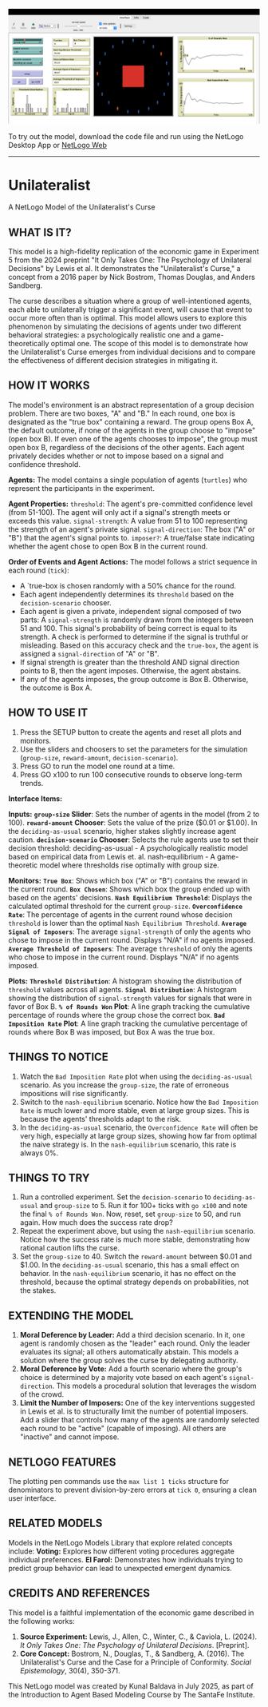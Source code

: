 ![](cover_image.png)

To try out the model, download the code file and run using the NetLogo Desktop App or [NetLogo Web](https://netlogoweb.org/launch#Load)

----
# Unilateralist

A NetLogo Model of the Unilateralist's Curse

## WHAT IS IT?
This model is a high-fidelity replication of the economic game in Experiment 5 from the 2024 preprint "It Only Takes One: The Psychology of Unilateral Decisions" by Lewis et al. It demonstrates the "Unilateralist's Curse," a concept from a 2016 paper by Nick Bostrom, Thomas Douglas, and Anders Sandberg.

The curse describes a situation where a group of well-intentioned agents, each able to unilaterally trigger a significant event, will cause that event to occur more often than is optimal. This model allows users to explore this phenomenon by simulating the decisions of agents under two different behavioral strategies: a psychologically realistic one and a game-theoretically optimal one. The scope of this model is to demonstrate how the Unilateralist's Curse emerges from individual decisions and to compare the effectiveness of different decision strategies in mitigating it.
## HOW IT WORKS
The model's environment is an abstract representation of a group decision problem. There are two boxes, "A" and "B." In each round, one box is designated as the "true box" containing a reward. The group opens Box A, the default outcome, if none of the agents in the group choose to "impose" (open box B). If even one of the agents chooses to impose", the group must open box B, regardless of the decisions of the other agents. Each agent privately decides whether or not to impose based on a signal and confidence threshold.

**Agents:**
The model contains a single population of agents (`turtles`) who represent the participants in the experiment.

**Agent Properties:**
`threshold`: The agent's pre-committed confidence level (from 51-100). The agent will only act if a signal's strength meets or exceeds this value.
`signal-strength`: A value from 51 to 100 representing the strength of an agent's private signal.
`signal-direction`: The box ("A" or "B") that the agent's signal points to.
`imposer?`: A true/false state indicating whether the agent chose to open Box B in the current round.

**Order of Events and Agent Actions:**
The model follows a strict sequence in each round (`tick`):
- A `true-box is chosen randomly with a 50% chance for the round.
- Each agent independently determines its `threshold` based on the `decision-scenario` chooser.
- Each agent is given a private, independent signal composed of two parts:
A `signal-strength` is randomly drawn from the integers between 51 and 100.
This signal's probability of being correct is equal to its strength. A check is performed to determine if the signal is truthful or misleading.
Based on this accuracy check and the `true-box`, the agent is assigned a `signal-direction` of "A" or "B".
- If signal strength is greater than the threshold AND signal direction points to B, then the agent imposes. Otherwise, the agent abstains.
- If any of the agents imposes, the group outcome is Box B. Otherwise, the outcome is Box A.

## HOW TO USE IT

1.  Press the SETUP button to create the agents and reset all plots and monitors.
2.  Use the sliders and choosers to set the parameters for the simulation (`group-size`, `reward-amount`, `decision-scenario`).
3.  Press GO to run the model one round at a time.
4.  Press GO x100 to run 100 consecutive rounds to observe long-term trends.

**Interface Items:**

**Inputs:**
**`group-size` Slider**: Sets the number of agents in the model (from 2 to 100).
**`reward-amount` Chooser**: Sets the value of the prize ($0.01 or $1.00). In the `deciding-as-usual` scenario, higher stakes slightly increase agent caution.
**`decision-scenario` Chooser**: Selects the rule agents use to set their decision threshold:
deciding-as-usual - A psychologically realistic model based on empirical data from Lewis et. al.
nash-equilibrium - A game-theoretic model where thresholds rise optimally with group size.

**Monitors:**
**`True Box`**: Shows which box ("A" or "B") contains the reward in the current round.
**`Box Chosen`**: Shows which box the group ended up with based on the agents' decisions.
**`Nash Equilibrium Threshold`**: Displays the calculated optimal threshold for the current `group-size`.
**`Overconfidence Rate`**: The percentage of agents in the current round whose decision `threshold` is lower than the optimal `Nash Equilibrium Threshold`.
**`Average Signal of Imposers`**: The average `signal-strength` of only the agents who chose to impose in the current round. Displays "N/A" if no agents imposed.
**`Average Threshold of Imposers`**: The average `threshold` of only the agents who chose to impose in the current round. Displays "N/A" if no agents imposed.

**Plots:**
**`Threshold Distribution`**: A histogram showing the distribution of `threshold` values across all agents.
**`Signal Distribution`**: A histogram showing the distribution of `signal-strength` values for signals that were in favor of Box B.
**`% of Rounds Won` Plot**: A line graph tracking the cumulative percentage of rounds where the group chose the correct box.
**`Bad Imposition Rate` Plot**: A line graph tracking the cumulative percentage of rounds where Box B was imposed, but Box A was the true box.

## THINGS TO NOTICE

1.  Watch the `Bad Imposition Rate` plot when using the `deciding-as-usual` scenario. As you increase the `group-size`, the rate of erroneous impositions will rise significantly.
2.  Switch to the `nash-equilibrium` scenario. Notice how the `Bad Imposition Rate` is much lower and more stable, even at large group sizes. This is because the agents' thresholds adapt to the risk.
3.  In the `deciding-as-usual` scenario, the `Overconfidence Rate` will often be very high, especially at large group sizes, showing how far from optimal the naive strategy is. In the `nash-equilibrium` scenario, this rate is always 0%.

## THINGS TO TRY

1.  Run a controlled experiment. Set the `decision-scenario` to `deciding-as-usual` and `group-size` to 5. Run it for 100+ ticks with `go x100` and note the final `% of Rounds Won`. Now, reset, set `group-size` to 50, and run again. How much does the success rate drop?
2.  Repeat the experiment above, but using the `nash-equilibrium` scenario. Notice how the success rate is much more stable, demonstrating how rational caution lifts the curse.
3.  Set the `group-size` to 40. Switch the `reward-amount` between $0.01 and $1.00. In the `deciding-as-usual` scenario, this has a small effect on behavior. In the `nash-equilibrium` scenario, it has no effect on the threshold, because the optimal strategy depends on probabilities, not the stakes.

## EXTENDING THE MODEL

1.  **Moral Deference by Leader:** Add a third decision scenario. In it, one agent is randomly chosen as the "leader" each round. Only the leader evaluates its signal; all others automatically abstain. This models a solution where the group solves the curse by delegating authority.
2.  **Moral Deference by Vote:** Add a fourth scenario where the group's choice is determined by a majority vote based on each agent's `signal-direction`. This models a procedural solution that leverages the wisdom of the crowd.
3.  **Limit the Number of Imposers:** One of the key interventions suggested in Lewis et al. is to structurally limit the number of potential imposers. Add a slider that controls how many of the agents are randomly selected each round to be "active" (capable of imposing). All others are "inactive" and cannot impose.

## NETLOGO FEATURES

The plotting pen commands use the `max list 1 ticks` structure for denominators to prevent division-by-zero errors at `tick 0`, ensuring a clean user interface.

## RELATED MODELS

Models in the NetLogo Models Library that explore related concepts include:
**Voting:** Explores how different voting procedures aggregate individual preferences.
**El Farol:** Demonstrates how individuals trying to predict group behavior can lead to unexpected emergent dynamics.

## CREDITS AND REFERENCES

This model is a faithful implementation of the economic game described in the following works:
1.  **Source Experiment:** Lewis, J., Allen, C., Winter, C., & Caviola, L. (2024). *It Only Takes One: The Psychology of Unilateral Decisions*. [Preprint].
2.  **Core Concept:** Bostrom, N., Douglas, T., & Sandberg, A. (2016). The Unilateralist's Curse and the Case for a Principle of Conformity. *Social Epistemology*, 30(4), 350-371.

This NetLogo model was created by Kunal Baldava in July 2025, as part of the Introduction to Agent Based Modeling Course by The SantaFe Institute.
